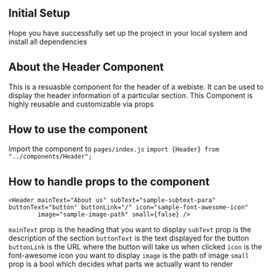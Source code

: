 ## Initial Setup

Hope you have successfully set up the project in your local system and install all dependencies

## About the Header Component

This is a resuasble component for the header of a webiste. It can be used to display the header information of a particular section. This Component is highly reusable and customizable via props

## How to use the component

Import the component to `pages/index.js`
`import {Header} from "../components/Header";`

## How to handle props to the component

```
<Header mainText="About us" subText="sample-subtext-para" buttonText="button" buttonLink="/" icon="sample-font-awesome-icon"
        image="sample-image-path" small={false} />
```

`mainText` prop is the heading that you want to display
`subText` prop is the description of the section
`buttonText` is the text displayed for the button
`buttonLink` is the URL where the button will take us when clicked
`icon` is the font-awesome icon you want to display
`image` is the path of image
`small` prop is a bool which decides what parts we actually want to render
